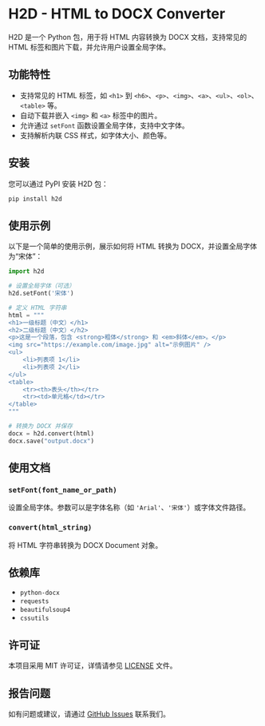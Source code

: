 # H2D - HTML to DOCX Converter

H2D 是一个 Python 包，用于将 HTML 内容转换为 DOCX 文档，支持常见的 HTML 标签和图片下载，并允许用户设置全局字体。

## 功能特性

- 支持常见的 HTML 标签，如 `<h1>` 到 `<h6>`、`<p>`、`<img>`、`<a>`、`<ul>`、`<ol>`、`<table>` 等。
- 自动下载并嵌入 `<img>` 和 `<a>` 标签中的图片。
- 允许通过 `setFont` 函数设置全局字体，支持中文字体。
- 支持解析内联 CSS 样式，如字体大小、颜色等。

## 安装

您可以通过 PyPI 安装 H2D 包：

```bash
pip install h2d
```

## 使用示例

以下是一个简单的使用示例，展示如何将 HTML 转换为 DOCX，并设置全局字体为“宋体”：

```python
import h2d

# 设置全局字体（可选）
h2d.setFont('宋体')

# 定义 HTML 字符串
html = """
<h1>一级标题（中文）</h1>
<h2>二级标题（中文）</h2>
<p>这是一个段落，包含 <strong>粗体</strong> 和 <em>斜体</em>。</p>
<img src="https://example.com/image.jpg" alt="示例图片" />
<ul>
    <li>列表项 1</li>
    <li>列表项 2</li>
</ul>
<table>
    <tr><th>表头</th></tr>
    <tr><td>单元格</td></tr>
</table>
"""

# 转换为 DOCX 并保存
docx = h2d.convert(html)
docx.save("output.docx")
```

## 使用文档

### `setFont(font_name_or_path)`

设置全局字体。参数可以是字体名称（如 `'Arial'`、`'宋体'`）或字体文件路径。

### `convert(html_string)`

将 HTML 字符串转换为 DOCX Document 对象。

## 依赖库

- `python-docx`
- `requests`
- `beautifulsoup4`
- `cssutils`

## 许可证

本项目采用 MIT 许可证，详情请参见 [LICENSE](LICENSE) 文件。

## 报告问题

如有问题或建议，请通过 [GitHub Issues](https://github.com/zzzyansong/h2d/issues) 联系我们。
